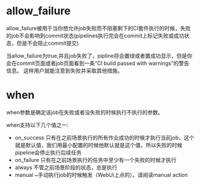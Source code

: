 # allow_failure

allow_failure被用于当你想允许job失败而不阻塞剩下的CI套件执行的时候，失败的job不会影响到commit状态(pipelines执行完会在commit上标记失败或成功状态，但是不会阻止commit提交)

当allow_failure为true,并且job失败了，pipline将会置绿或者置成功显示，但是你会在commit页面或者job页面看到一条“CI build passed with warnings”的警告信息。
这样用户就能注意到失败并采取其他措施。

# when

when参数是确定该job在失败或者没失败的时候执行不执行的参数。

when支持以下几个值之一:

- on_success 只有在之前场景执行的所有作业成功的时候才执行当前job，这个就是默认值，我们用最小配置的时候他默认就是这个值，所以失败的时候pipeline会停止执行后续任务
- on_failure 只有在之前场景执行的任务中至少有一个失败的时候才执行
- always 不管之前场景阶段的状态，总是执行
- manual ~手动执行job的时候触发（WebUi上点的）。请阅读manual action
